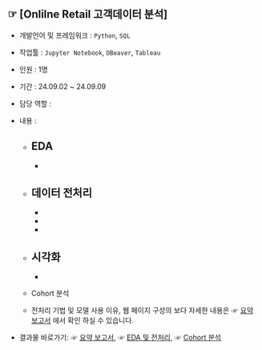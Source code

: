 ## ☞ [Onlilne Retail 고객데이터 분석]
- 개발언어 및 프레임워크 : `Python`, `SQL`
- 작업툴 : `Jupyter Notebook`, `DBeaver`, `Tableau`
- 인원 : 1명
- 기간 : 24.09.02 ~ 24.09.09
- 담당 역할 : 
- 내용 :
  - EDA
    - 
    - 
  - 데이터 전처리
    - 
      - 
      - 
      - 
  - 시각화
    - 
    - 
  - Cohort 분석

      
  - 전처리 기법 및 모델 사용 이유, 웹 페이지 구성의 보다 자세한 내용은 ☞ [요약 보고서]() 에서 확인 하실 수 있습니다.
  
- 결과물 바로가기: ☞ [요약 보고서](), ☞ [EDA 및 전처리](https://github.com/jjhwk/Online-Retail/blob/main/EDA.ipynb),
          ☞ [Cohort 분석](https://github.com/jjhwk/Online-Retail/blob/main/Cohort.ipynb)

